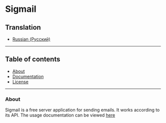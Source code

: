 # **Sigmail**

## **Translation**
- [Russian (Русский)](README-RU.md)

---

## **Table of contents**
- [About](#about)
- [Documentation](https://sigmentium.github.io/Tehnologies/Sigmail/Documentation)
- [License](LICENSE)

---

### About
Sigmail is a free server application for sending emails. It works according to its API. The usage documentation can be viewed [here](https://sigmentium.github.io/Tehnologies/Sigmail/Documentation)